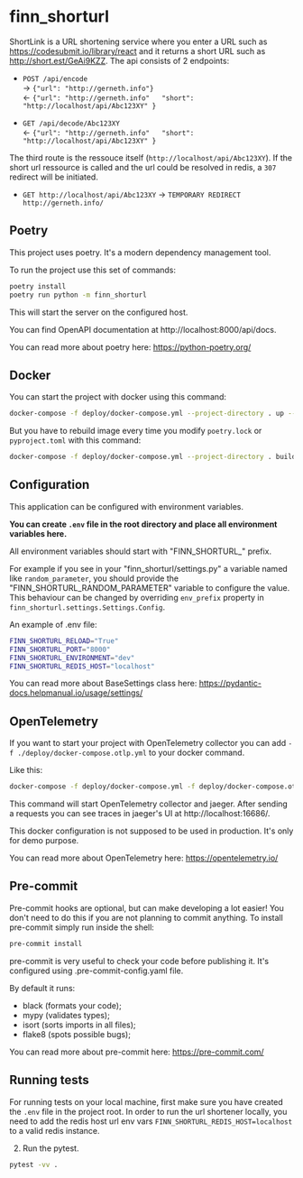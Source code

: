 # finn_shorturl

ShortLink is a URL shortening service where you enter a URL such as https://codesubmit.io/library/react and it returns a short URL such as http://short.est/GeAi9KZZ. The api consists of 2 endpoints:

- `POST /api/encode`  
-> ```{"url": "http://gerneth.info"}```  
<- ```{"url": "http://gerneth.info"  
       "short": "http://localhost/api/Abc123XY"
}```


- `GET /api/decode/Abc123XY`  
<- ```{"url": "http://gerneth.info"  
       "short": "http://localhost/api/Abc123XY"
}```

The third route is the ressouce itself (`http://localhost/api/Abc123XY`). If the short url ressource is called and the url could be resolved in redis, a `307` redirect will be initiated.

- `GET http://localhost/api/Abc123XY`
-> `TEMPORARY REDIRECT http://gerneth.info/`


## Poetry

This project uses poetry. It's a modern dependency management
tool.

To run the project use this set of commands:

```bash
poetry install
poetry run python -m finn_shorturl
```

This will start the server on the configured host.

You can find OpenAPI documentation at http://localhost:8000/api/docs.

You can read more about poetry here: https://python-poetry.org/

## Docker

You can start the project with docker using this command:

```bash
docker-compose -f deploy/docker-compose.yml --project-directory . up --build
```

But you have to rebuild image every time you modify `poetry.lock` or `pyproject.toml` with this command:

```bash
docker-compose -f deploy/docker-compose.yml --project-directory . build
```

## Configuration

This application can be configured with environment variables.

**You can create `.env` file in the root directory and place all
environment variables here.**

All environment variables should start with "FINN_SHORTURL_" prefix.

For example if you see in your "finn_shorturl/settings.py" a variable named like
`random_parameter`, you should provide the "FINN_SHORTURL_RANDOM_PARAMETER"
variable to configure the value. This behaviour can be changed by overriding `env_prefix` property
in `finn_shorturl.settings.Settings.Config`.

An example of .env file:
```bash
FINN_SHORTURL_RELOAD="True"
FINN_SHORTURL_PORT="8000"
FINN_SHORTURL_ENVIRONMENT="dev"
FINN_SHORTURL_REDIS_HOST="localhost"
```

You can read more about BaseSettings class here: https://pydantic-docs.helpmanual.io/usage/settings/
## OpenTelemetry

If you want to start your project with OpenTelemetry collector
you can add `-f ./deploy/docker-compose.otlp.yml` to your docker command.

Like this:

```bash
docker-compose -f deploy/docker-compose.yml -f deploy/docker-compose.otlp.yml --project-directory . up
```

This command will start OpenTelemetry collector and jaeger.
After sending a requests you can see traces in jaeger's UI
at http://localhost:16686/.

This docker configuration is not supposed to be used in production.
It's only for demo purpose.

You can read more about OpenTelemetry here: https://opentelemetry.io/

## Pre-commit

Pre-commit hooks are optional, but can make developing a lot easier! You don't need to do this if you are not planning to commit anything.
To install pre-commit simply run inside the shell:
```bash
pre-commit install
```

pre-commit is very useful to check your code before publishing it.
It's configured using .pre-commit-config.yaml file.

By default it runs:
* black (formats your code);
* mypy (validates types);
* isort (sorts imports in all files);
* flake8 (spots possible bugs);


You can read more about pre-commit here: https://pre-commit.com/


## Running tests

For running tests on your local machine, first make sure you have created the `.env` file in the project root. In order to run the url shortener locally, you need to add the redis host url env vars `FINN_SHORTURL_REDIS_HOST=localhost` to a valid redis instance.

2. Run the pytest.
```bash
pytest -vv .
```
